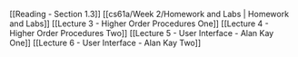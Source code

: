 [[Reading - Section 1.3]]
[[cs61a/Week 2/Homework and Labs | Homework and Labs]]
[[Lecture 3 - Higher Order Procedures One]]
[[Lecture 4 - Higher Order Procedures Two]]
[[Lecture 5 - User Interface - Alan Kay One]]
[[Lecture 6 - User Interface - Alan Kay Two]]